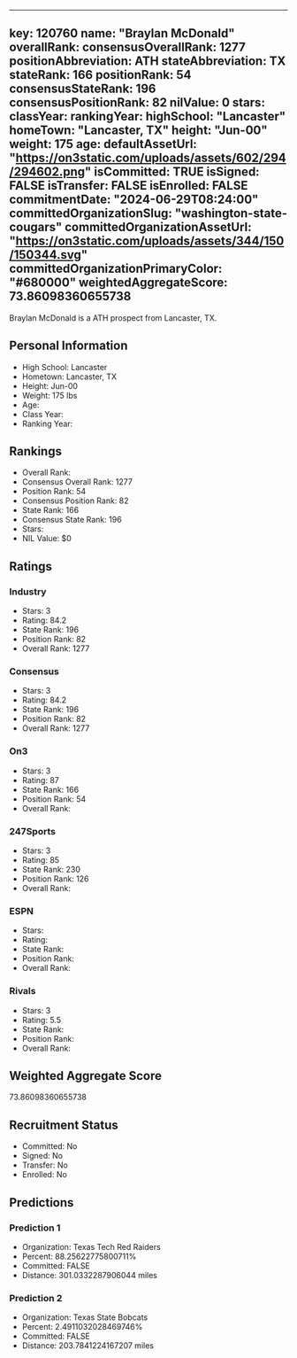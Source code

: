 ---
  key: 120760
  name: "Braylan McDonald"
  overallRank: 
  consensusOverallRank: 1277
  positionAbbreviation: ATH
  stateAbbreviation: TX
  stateRank: 166
  positionRank: 54
  consensusStateRank: 196
  consensusPositionRank: 82
  nilValue: 0
  stars: 
  classYear: 
  rankingYear: 
  highSchool: "Lancaster"
  homeTown: "Lancaster, TX"
  height: "Jun-00"
  weight: 175
  age: 
  defaultAssetUrl: "https://on3static.com/uploads/assets/602/294/294602.png"
  isCommitted: TRUE
  isSigned: FALSE
  isTransfer: FALSE
  isEnrolled: FALSE
  commitmentDate: "2024-06-29T08:24:00"
  committedOrganizationSlug: "washington-state-cougars"
  committedOrganizationAssetUrl: "https://on3static.com/uploads/assets/344/150/150344.svg"
  committedOrganizationPrimaryColor: "#680000"
  weightedAggregateScore: 73.86098360655738
  ---
  
  Braylan McDonald is a ATH prospect from Lancaster, TX.
  
  ## Personal Information
  - High School: Lancaster
  - Hometown: Lancaster, TX
  - Height: Jun-00
  - Weight: 175 lbs
  - Age: 
  - Class Year: 
  - Ranking Year: 
  
  ## Rankings
  - Overall Rank: 
  - Consensus Overall Rank: 1277
  - Position Rank: 54
  - Consensus Position Rank: 82
  - State Rank: 166
  - Consensus State Rank: 196
  - Stars: 
  - NIL Value: $0
  
  ## Ratings
  
  ### Industry
  - Stars: 3
  - Rating: 84.2
  - State Rank: 196
  - Position Rank: 82
  - Overall Rank: 1277
  
  ### Consensus
  - Stars: 3
  - Rating: 84.2
  - State Rank: 196
  - Position Rank: 82
  - Overall Rank: 1277
  
  ### On3
  - Stars: 3
  - Rating: 87
  - State Rank: 166
  - Position Rank: 54
  - Overall Rank: 
  
  ### 247Sports
  - Stars: 3
  - Rating: 85
  - State Rank: 230
  - Position Rank: 126
  - Overall Rank: 
  
  ### ESPN
  - Stars: 
  - Rating: 
  - State Rank: 
  - Position Rank: 
  - Overall Rank: 
  
  ### Rivals
  - Stars: 3
  - Rating: 5.5
  - State Rank: 
  - Position Rank: 
  - Overall Rank: 
  
  ## Weighted Aggregate Score
  73.86098360655738
  
  ## Recruitment Status
  - Committed: No
  - Signed: No
  - Transfer: No
  - Enrolled: No
  
  
  
  ## Predictions
  
  ### Prediction 1
  - Organization: Texas Tech Red Raiders
  - Percent: 88.25622775800711%
  - Committed: FALSE
  - Distance: 301.0332287906044 miles
  
  ### Prediction 2
  - Organization: Texas State Bobcats
  - Percent: 2.4911032028469746%
  - Committed: FALSE
  - Distance: 203.7841224167207 miles
  